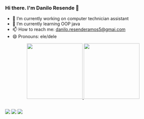 ### Hi there. I'm Danilo Resende 👋

- 🔭 I’m currently working on computer technician assistant
- 🌱 I’m currently learning OOP java
- 📫 How to reach me: danilo.resenderamos5@gmai.com
- 😄 Pronouns: ele/dele

<div align="center">
  <a href="https://github.com/Danilera05">
  <img height="180em" src="https://github-readme-stats.vercel.app/api?username=Danilera05&show_icons=true&theme=merko&include_all_commits=true&count_private=true"/>
  <img height="180em" src="https://github-readme-stats.vercel.app/api/top-langs/?username=Danilera05&layout=compact&langs_count=7&theme=merko"/>
</div>

##

<div> 
  <a href="https://www.instagram.com/danilo.resende05/" target="_blank"><img src="https://img.shields.io/badge/-Instagram-%23E4405F?style=for-the-badge&logo=instagram&logoColor=white" target="_blank"></a>
  <a href = "mailto:danilo.resenderamos5@gmai.com"><img src="https://img.shields.io/badge/-Gmail-%23333?style=for-the-badge&logo=gmail&logoColor=white" target="_blank"></a>
  <a href="https://www.linkedin.com/in/daniloresende5/" target="_blank"><img src="https://img.shields.io/badge/-LinkedIn-%230077B5?style=for-the-badge&logo=linkedin&logoColor=white" target="_blank"></a>  
</div>
  
  
  
  
  
